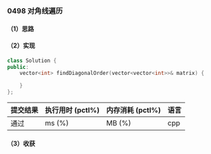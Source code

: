 ### 0498 对角线遍历

#### （1）思路

#### （2）实现

```cpp
class Solution {
public:
    vector<int> findDiagonalOrder(vector<vector<int>>& matrix) {

    }
};
```

| 提交结果 | 执行用时 (pctl%) | 内存消耗 (pctl%) | 语言 |
|:---------|:-----------------|:-----------------|:-----|
| 通过     |  ms (%)   |  MB (%)  | cpp  |

#### （3）收获
